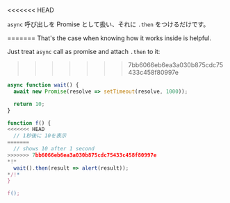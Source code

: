 
<<<<<<< HEAD

`async` 呼び出しを Promise として扱い、それに `.then` をつけるだけです。

=======
That's the case when knowing how it works inside is helpful.

Just treat `async` call as promise and attach `.then` to it:
>>>>>>> 7bb6066eb6ea3a030b875cdc75433c458f80997e
```js run
async function wait() {
  await new Promise(resolve => setTimeout(resolve, 1000));

  return 10;
}

function f() {
<<<<<<< HEAD
  // 1秒後に 10を表示
=======
  // shows 10 after 1 second
>>>>>>> 7bb6066eb6ea3a030b875cdc75433c458f80997e
*!*
  wait().then(result => alert(result));
*/!*
}

f();
```

